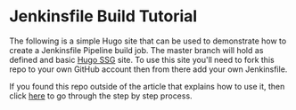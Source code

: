 # Jenkinsfile Build Tutorial

The following is a simple Hugo site that can be used to demonstrate how to create a Jenkinsfile Pipeline build job. The master branch will hold as defined and basic [Hugo SSG](https://gohugo.io) site. To use this site you'll need to fork this repo to your own GitHub account then from there add your own Jenkinsfile.

If you found this repo outside of the article that explains how to use it, then click [here]() to go through the step by step process.
